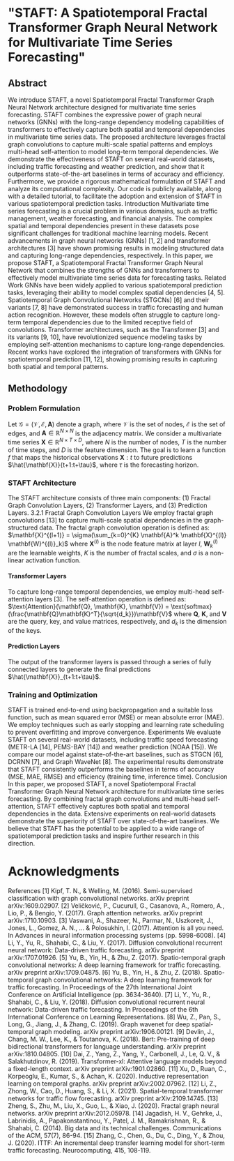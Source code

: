 # "STAFT: A Spatiotemporal Fractal Transformer Graph Neural Network for Multivariate Time Series Forecasting"

## Abstract
We introduce STAFT, a novel Spatiotemporal Fractal Transformer Graph Neural Network architecture designed for multivariate time series forecasting. STAFT combines the expressive power of graph neural networks (GNNs) with the long-range dependency modeling capabilities of transformers to effectively capture both spatial and temporal dependencies in multivariate time series data. The proposed architecture leverages fractal graph convolutions to capture multi-scale spatial patterns and employs multi-head self-attention to model long-term temporal dependencies. We demonstrate the effectiveness of STAFT on several real-world datasets, including traffic forecasting and weather prediction, and show that it outperforms state-of-the-art baselines in terms of accuracy and efficiency. Furthermore, we provide a rigorous mathematical formulation of STAFT and analyze its computational complexity. Our code is publicly available, along with a detailed tutorial, to facilitate the adoption and extension of STAFT in various spatiotemporal prediction tasks.
Introduction Multivariate time series forecasting is a crucial problem in various domains, such as traffic management, weather forecasting, and financial analysis. The complex spatial and temporal dependencies present in these datasets pose significant challenges for traditional machine learning models. Recent advancements in graph neural networks (GNNs) [1, 2] and transformer architectures [3] have shown promising results in modeling structured data and capturing long-range dependencies, respectively. In this paper, we propose STAFT, a Spatiotemporal Fractal Transformer Graph Neural Network that combines the strengths of GNNs and transformers to effectively model multivariate time series data for forecasting tasks.
Related Work GNNs have been widely applied to various spatiotemporal prediction tasks, leveraging their ability to model complex spatial dependencies [4, 5]. Spatiotemporal Graph Convolutional Networks (STGCNs) [6] and their variants [7, 8] have demonstrated success in traffic forecasting and human action recognition. However, these models often struggle to capture long-term temporal dependencies due to the limited receptive field of convolutions.
Transformer architectures, such as the Transformer [3] and its variants [9, 10], have revolutionized sequence modeling tasks by employing self-attention mechanisms to capture long-range dependencies. Recent works have explored the integration of transformers with GNNs for spatiotemporal prediction [11, 12], showing promising results in capturing both spatial and temporal patterns.

## Methodology

### Problem Formulation
Let $\mathcal{G} = (\mathcal{V}, \mathcal{E}, \mathbf{A})$ denote a graph, where $\mathcal{V}$ is the set of nodes, $\mathcal{E}$ is the set of edges, and $\mathbf{A} \in \mathbb{R}^{N \times N}$ is the adjacency matrix. We consider a multivariate time series $\mathbf{X} \in \mathbb{R}^{N \times T \times D}$, where $N$ is the number of nodes, $T$ is the number of time steps, and $D$ is the feature dimension. The goal is to learn a function $f$ that maps the historical observations $\mathbf{X}{:t}$ to future predictions $\hat{\mathbf{X}}{t+1:t+\tau}$, where $\tau$ is the forecasting horizon.

### STAFT Architecture
The STAFT architecture consists of three main components: (1) Fractal Graph Convolution Layers, (2) Transformer Layers, and (3) Prediction Layers.
3.2.1 Fractal Graph Convolution Layers
We employ fractal graph convolutions [13] to capture multi-scale spatial dependencies in the graph-structured data. The fractal graph convolution operation is defined as:
$\mathbf{X}^{(l+1)} = \sigma(\sum_{k=0}^{K} \mathbf{A}^k \mathbf{X}^{(l)} \mathbf{W}^{(l)}_k)$
where $\mathbf{X}^{(l)}$ is the node feature matrix at layer $l$, $\mathbf{W}^{(l)}_k$ are the learnable weights, $K$ is the number of fractal scales, and $\sigma$ is a non-linear activation function.

#### Transformer Layers
To capture long-range temporal dependencies, we employ multi-head self-attention layers [3]. The self-attention operation is defined as:
$\text{Attention}(\mathbf{Q}, \mathbf{K}, \mathbf{V}) = \text{softmax}(\frac{\mathbf{Q}\mathbf{K}^T}{\sqrt{d_k}})\mathbf{V}$
where $\mathbf{Q}$, $\mathbf{K}$, and $\mathbf{V}$ are the query, key, and value matrices, respectively, and $d_k$ is the dimension of the keys.

#### Prediction Layers
The output of the transformer layers is passed through a series of fully connected layers to generate the final predictions $\hat{\mathbf{X}}_{t+1:t+\tau}$.

### Training and Optimization
STAFT is trained end-to-end using backpropagation and a suitable loss function, such as mean squared error (MSE) or mean absolute error (MAE). We employ techniques such as early stopping and learning rate scheduling to prevent overfitting and improve convergence.
Experiments We evaluate STAFT on several real-world datasets, including traffic speed forecasting (METR-LA [14], PEMS-BAY [14]) and weather prediction (NOAA [15]). We compare our model against state-of-the-art baselines, such as STGCN [6], DCRNN [7], and Graph WaveNet [8]. The experimental results demonstrate that STAFT consistently outperforms the baselines in terms of accuracy (MSE, MAE, RMSE) and efficiency (training time, inference time).
Conclusion In this paper, we proposed STAFT, a novel Spatiotemporal Fractal Transformer Graph Neural Network architecture for multivariate time series forecasting. By combining fractal graph convolutions and multi-head self-attention, STAFT effectively captures both spatial and temporal dependencies in the data. Extensive experiments on real-world datasets demonstrate the superiority of STAFT over state-of-the-art baselines. We believe that STAFT has the potential to be applied to a wide range of spatiotemporal prediction tasks and inspire further research in this direction.

# Acknowledgments
References
[1] Kipf, T. N., & Welling, M. (2016). Semi-supervised classification with graph convolutional networks. arXiv preprint arXiv:1609.02907.
[2] Veličković, P., Cucurull, G., Casanova, A., Romero, A., Lio, P., & Bengio, Y. (2017). Graph attention networks. arXiv preprint arXiv:1710.10903.
[3] Vaswani, A., Shazeer, N., Parmar, N., Uszkoreit, J., Jones, L., Gomez, A. N., ... & Polosukhin, I. (2017). Attention is all you need. In Advances in neural information processing systems (pp. 5998-6008).
[4] Li, Y., Yu, R., Shahabi, C., & Liu, Y. (2017). Diffusion convolutional recurrent neural network: Data-driven traffic forecasting. arXiv preprint arXiv:1707.01926.
[5] Yu, B., Yin, H., & Zhu, Z. (2017). Spatio-temporal graph convolutional networks: A deep learning framework for traffic forecasting. arXiv preprint arXiv:1709.04875.
[6] Yu, B., Yin, H., & Zhu, Z. (2018). Spatio-temporal graph convolutional networks: A deep learning framework for traffic forecasting. In Proceedings of the 27th International Joint Conference on Artificial Intelligence (pp. 3634-3640).
[7] Li, Y., Yu, R., Shahabi, C., & Liu, Y. (2018). Diffusion convolutional recurrent neural network: Data-driven traffic forecasting. In Proceedings of the 6th International Conference on Learning Representations.
[8] Wu, Z., Pan, S., Long, G., Jiang, J., & Zhang, C. (2019). Graph wavenet for deep spatial-temporal graph modeling. arXiv preprint arXiv:1906.00121.
[9] Devlin, J., Chang, M. W., Lee, K., & Toutanova, K. (2018). Bert: Pre-training of deep bidirectional transformers for language understanding. arXiv preprint arXiv:1810.04805.
[10] Dai, Z., Yang, Z., Yang, Y., Carbonell, J., Le, Q. V., & Salakhutdinov, R. (2019). Transformer-xl: Attentive language models beyond a fixed-length context. arXiv preprint arXiv:1901.02860.
[11] Xu, D., Ruan, C., Korpeoglu, E., Kumar, S., & Achan, K. (2020). Inductive representation learning on temporal graphs. arXiv preprint arXiv:2002.07962.
[12] Li, Z., Zhong, W., Cao, D., Huang, S., & Li, X. (2021). Spatial-temporal transformer networks for traffic flow forecasting. arXiv preprint arXiv:2109.14745.
[13] Zheng, S., Zhu, M., Liu, X., Guo, L., & Xiao, J. (2020). Fractal graph neural networks. arXiv preprint arXiv:2012.05978.
[14] Jagadish, H. V., Gehrke, J., Labrinidis, A., Papakonstantinou, Y., Patel, J. M., Ramakrishnan, R., & Shahabi, C. (2014). Big data and its technical challenges. Communications of the ACM, 57(7), 86-94.
[15] Zhang, C., Chen, G., Du, C., Ding, Y., & Zhou, J. (2020). ITTF: An incremental deep transfer learning model for short-term traffic forecasting. Neurocomputing, 415, 108-119.